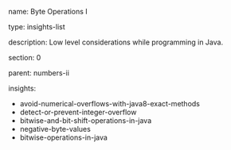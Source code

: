 name: Byte Operations I

type: insights-list 

description: Low level considerations while programming in Java.

section: 0

parent: numbers-ii

insights:
  - avoid-numerical-overflows-with-java8-exact-methods
  - detect-or-prevent-integer-overflow
  - bitwise-and-bit-shift-operations-in-java
  - negative-byte-values
  - bitwise-operations-in-java
